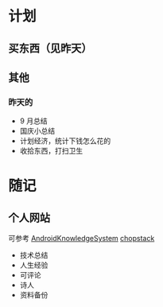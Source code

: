 # 计划

## 买东西（见昨天）

## 其他

### 昨天的

- 9 月总结
- 国庆小总结
- 计划经济，统计下钱怎么花的
- 收拾东西，打扫卫生

# 随记

## 个人网站
可参考
[AndroidKnowledgeSystem](https://feelschaotic.gitbook.io/android-knowledge-system/shitxing-cheng-chang/tuan-dui-guan-li/dai-ma-zhi-liang-yu-dai-ma-gui-fan)
[chopstack](https://chopstack.com/page/6)
- 技术总结
- 人生经验
- 可评论
- 诗人
- 资料备份
